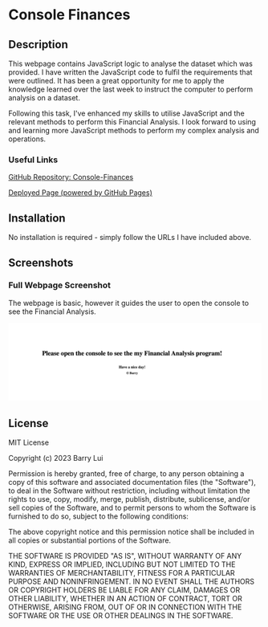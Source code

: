 # Console Finances

## Description 

This webpage contains JavaScript logic to analyse the dataset which was provided. I have written the JavaScript code to fulfil the requirements that were outlined. It has been a great opportunity for me to apply the knowledge learned over the last week to instruct the computer to perform analysis on a dataset.

Following this task, I've enhanced my skills to utilise JavaScript and the relevant methods to perform this Financial Analysis. I look forward to using and learning more JavaScript methods to perform my complex analysis and operations.

### Useful Links
[GitHub Repository: Console-Finances](https://github.com/barrylui88/04-Console-Finances/)

[Deployed Page (powered by GitHub Pages)](https://barrylui88.github.io/04-Console-Finances/)

## Installation

No installation is required - simply follow the URLs I have included above.


## Screenshots

### Full Webpage Screenshot
The webpage is basic, however it guides the user to open the console to see the Financial Analysis.

![Full Screenshot of Normal Webpage](./images/full-webpage-screenshot.png)

## License

MIT License

Copyright (c) 2023 Barry Lui

Permission is hereby granted, free of charge, to any person obtaining a copy
of this software and associated documentation files (the "Software"), to deal
in the Software without restriction, including without limitation the rights
to use, copy, modify, merge, publish, distribute, sublicense, and/or sell
copies of the Software, and to permit persons to whom the Software is
furnished to do so, subject to the following conditions:

The above copyright notice and this permission notice shall be included in all
copies or substantial portions of the Software.

THE SOFTWARE IS PROVIDED "AS IS", WITHOUT WARRANTY OF ANY KIND, EXPRESS OR
IMPLIED, INCLUDING BUT NOT LIMITED TO THE WARRANTIES OF MERCHANTABILITY,
FITNESS FOR A PARTICULAR PURPOSE AND NONINFRINGEMENT. IN NO EVENT SHALL THE
AUTHORS OR COPYRIGHT HOLDERS BE LIABLE FOR ANY CLAIM, DAMAGES OR OTHER
LIABILITY, WHETHER IN AN ACTION OF CONTRACT, TORT OR OTHERWISE, ARISING FROM,
OUT OF OR IN CONNECTION WITH THE SOFTWARE OR THE USE OR OTHER DEALINGS IN THE
SOFTWARE.